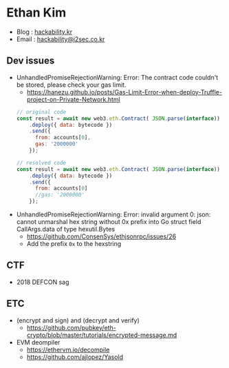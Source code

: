 # Ethan Kim

- Blog  : [hackability.kr](hackability.kr)
- Email : <hackability@i2sec.co.kr>

## Dev issues

- UnhandledPromiseRejectionWarning: Error: The contract code couldn't be stored, please check your gas limit.
    - https://hanezu.github.io/posts/Gas-Limit-Error-when-deploy-Truffle-project-on-Private-Network.html
    ```javascript
    // original code
    const result = await new web3.eth.Contract( JSON.parse(interface))
        .deploy({ data: bytecode })
        .send({
          from: accounts[0],
          gas: '2000000'
        });

    // resolved code
    const result = await new web3.eth.Contract( JSON.parse(interface))
        .deploy({ data: bytecode })
        .send({
          from: accounts[0]
          //gas: '2000000'
        });    
    ```
- UnhandledPromiseRejectionWarning: Error: invalid argument 0: json: cannot unmarshal hex string without 0x prefix into Go struct field CallArgs.data of type hexutil.Bytes
    - https://github.com/ConsenSys/ethjsonrpc/issues/26
    - Add the prefix `0x` to the hexstring

## CTF
  - 2018 DEFCON sag

## ETC
  - (encrypt and sign) and (decrypt and verify)
    - https://github.com/pubkey/eth-crypto/blob/master/tutorials/encrypted-message.md
  - EVM deompiler
    - https://ethervm.io/decompile
    - https://github.com/ajlopez/Yasold
